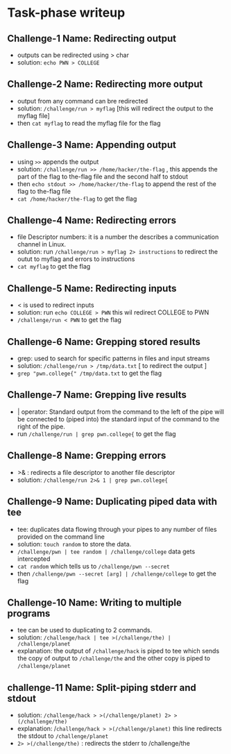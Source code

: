 # Task-phase writeup

## Challenge-1 Name: Redirecting output
- outputs can be redirected using > char
- solution: `echo PWN > COLLEGE`

## Challenge-2 Name: Redirecting more output
- output from any command can bre redirected
- solution:  `/challenge/run > myflag` [this will redirect the output to the myflag file]
- then `cat myflag` to read the myflag file for the flag

## Challenge-3 Name: Appending output
- using `>>` appends the output
- solution: `/challenge/run >> /home/hacker/the-flag` , this appends the part of the flag to the-flag file and the second half to stdout
- then `echo stdout >> /home/hacker/the-flag` to append the rest of the flag to the-flag file
- `cat /home/hacker/the-flag` to get the flag

## Challenge-4 Name: Redirecting errors
- file Descriptor numbers: it is a number the describes a communication channel in Linux.
- solution: run `/challenge/run > myflag 2> instructions` to redirect the outut to myflag and errors to instructions
- `cat myflag` to get the flag 
 
## Challenge-5 Name: Redirecting inputs
- <  is used to redirect inputs
- solution: run `echo COLLEGE > PWN` this wil redirect COLLEGE to PWN
- `/challenge/run < PWN` to get the flag

## Challenge-6 Name: Grepping stored results
- grep: used to search for specific patterns in files and input streams
- solution: `/challenge/run > /tmp/data.txt` [ to redirect the output ]
- `grep "pwn.college{" /tmp/data.txt` to get the flag

## Challenge-7 Name: Grepping live results
- | operator: Standard output from the command to the left of the pipe will be connected to (piped into) the standard input of the command to the right of the pipe.
- run `/challenge/run | grep pwn.college{` to get the flag

## Challenge-8 Name: Grepping errors
 - \>& : redirects a file descriptor to another file descriptor
 - solution:  `/challenge/run 2>& 1 | grep pwn.college{`
 
## Challenge-9 Name: Duplicating piped data with tee
- tee: duplicates data flowing through your pipes to any number of files provided on the command line
- solution: `touch random` to store the data.
- `/challenge/pwn | tee random | /challenge/college` data gets intercepted
- `cat random` which tells us to `/challenge/pwn --secret`
- then `/challenge/pwn --secret [arg] | /challenge/college` to get the flag

## Challenge-10 Name: Writing to multiple programs
- tee can be used to duplicating to 2 commands.
- solution: `/challenge/hack | tee >(/challenge/the) | /challenge/planet`
- explanation: the output of `/challenge/hack` is piped to tee which sends the copy of output to `/challenge/the` and the other copy is piped to `/challenge/planet`

## challenge-11 Name: Split-piping stderr and stdout
- solution: `/challenge/hack > >(/challenge/planet) 2> >(/challenge/the)`
- explanation: /`challenge/hack > >(/challenge/planet)` this line redirects the stdout to `/challenge/planet`
- `2> >(/challenge/the)` : redirects the stderr to /challenge/the
